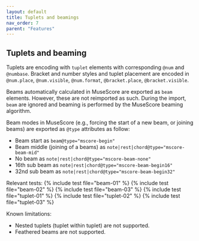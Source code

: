 ```yaml
---
layout: default
title: Tuplets and beamings
nav_order: 7
parent: "Features"
---
```


## Tuplets and beaming

Tuplets are encoding with `tuplet` elements with corresponding `@num` and `@numbase`. Bracket and number styles and tuplet placement are encoded in `@num.place`, `@num.visible`, `@num.format`, `@bracket.place`, `@bracket.visible`.

Beams automatically calculated in MuseScore are exported as `beam` elements. However, these are not reimported as such. During the import, `beam` are ignored and beaming is performed by the MuseScore beaming algorithm.

Beam modes in MuseScore (e.g., forcing the start of a new beam, or joining beams) are exported as `@type` attributes as follow:

* Beam start as `beam@type="mscore-begin"`
* Beam middle (joining of a beams) as `note|rest|chord@type="mscore-beam-mid"`
* No beam as `note|rest|chord@type="mscore-beam-none"`
* 16th sub beam as `note|rest|chord@type="mscore-beam-begin16"`
* 32nd sub beam as `note|rest|chord@type="mscore-beam-begin32"`

Relevant tests:
{% include test file="beam-01" %}
{% include test file="beam-02" %}
{% include test file="beam-03" %}
{% include test file="tuplet-01" %}
{% include test file="tuplet-02" %}
{% include test file="tuplet-03" %}

Known limitations:

* Nested tuplets (tuplet within tuplet) are not supported.
* Feathered beams are not supported.
